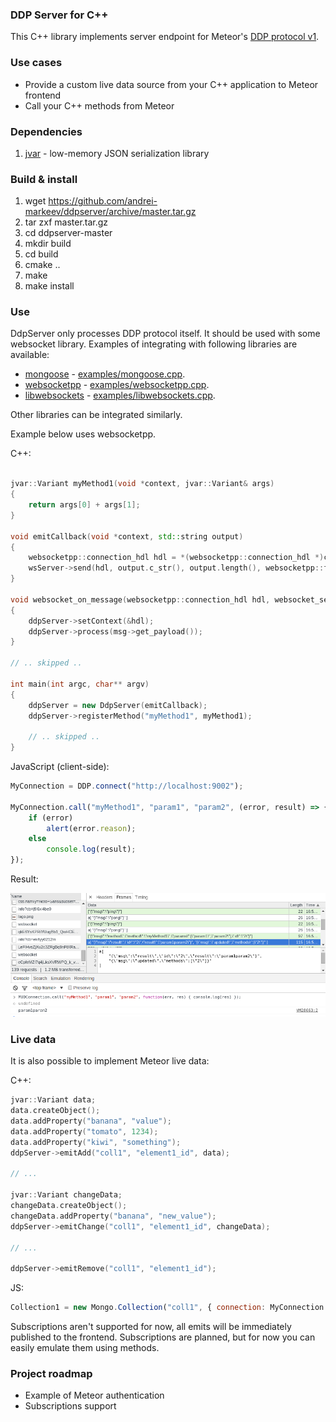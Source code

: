 ### DDP Server for C++

This C++ library implements server endpoint for Meteor's [DDP protocol v1](https://github.com/meteor/meteor/blob/devel/packages/ddp/DDP.md).

### Use cases

- Provide a custom live data source from your C++ application to Meteor frontend
- Call your C++ methods from Meteor

### Dependencies

1. [jvar](https://github.com/YasserAsmi/jvar) - low-memory JSON serialization library

### Build & install

1. wget https://github.com/andrei-markeev/ddpserver/archive/master.tar.gz
2. tar zxf master.tar.gz
3. cd ddpserver-master
4. mkdir build
5. cd build
6. cmake ..
7. make
8. make install

### Use

DdpServer only processes DDP protocol itself. It should be used with some websocket library. Examples of integrating with following libraries are available:
 - [mongoose](https://github.com/cesanta/mongoose) - [examples/mongoose.cpp](https://github.com/andrei-markeev/ddpserver/blob/master/examples/mongoose.cpp).
 - [websocketpp](https://github.com/zaphoyd/websocketpp) - [examples/websocketpp.cpp](https://github.com/andrei-markeev/ddpserver/blob/master/examples/websocketpp.cpp).
 - [libwebsockets](https://libwebsockets.org) - [examples/libwebsockets.cpp](https://github.com/andrei-markeev/ddpserver/blob/master/examples/libwebsockets.cpp).

Other libraries can be integrated similarly.

Example below uses websocketpp.

C++:

```cpp

jvar::Variant myMethod1(void *context, jvar::Variant& args)
{
	return args[0] + args[1];
}

void emitCallback(void *context, std::string output)
{
    websocketpp::connection_hdl hdl = *(websocketpp::connection_hdl *)context;
    wsServer->send(hdl, output.c_str(), output.length(), websocketpp::frame::opcode::text);
}

void websocket_on_message(websocketpp::connection_hdl hdl, websocket_server::message_ptr msg)
{
    ddpServer->setContext(&hdl);
    ddpServer->process(msg->get_payload());
}

// .. skipped ..

int main(int argc, char** argv)
{
	ddpServer = new DdpServer(emitCallback);
	ddpServer->registerMethod("myMethod1", myMethod1);

	// .. skipped ..
}

```

JavaScript (client-side):

```javascript
MyConnection = DDP.connect("http://localhost:9002");

MyConnection.call("myMethod1", "param1", "param2", (error, result) => {
	if (error)
		alert(error.reason);
	else
		console.log(result);
});

```

Result:

![screenshot](https://github.com/andrei-markeev/ddpserver/blob/master/examples/websocketpp.png)

### Live data

It is also possible to implement Meteor live data:

C++:

```cpp
jvar::Variant data;
data.createObject();
data.addProperty("banana", "value");
data.addProperty("tomato", 1234);
data.addProperty("kiwi", "something");
ddpServer->emitAdd("coll1", "element1_id", data);

// ...

jvar::Variant changeData;
changeData.createObject();
changeData.addProperty("banana", "new_value");
ddpServer->emitChange("coll1", "element1_id", changeData);

// ...

ddpServer->emitRemove("coll1", "element1_id");	
```

JS:

```js
Collection1 = new Mongo.Collection("coll1", { connection: MyConnection });
```

Subscriptions aren't supported for now, all emits will be immediately published
to the frontend. Subscriptions are planned, but for now you can easily emulate
them using methods.

### Project roadmap

 - Example of Meteor authentication
 - Subscriptions support

